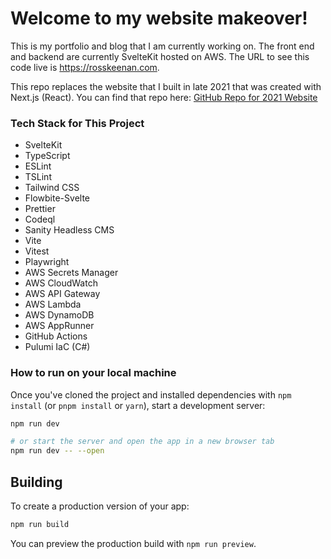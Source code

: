 # Welcome to my website makeover!

This is my portfolio and blog that I am currently working on. The front end and backend are currently SvelteKit hosted on AWS. The URL to see this code live is https://rosskeenan.com.

This repo replaces the website that I built in late 2021 that was created with Next.js (React). You can find that repo here: [GitHub Repo for 2021 Website](https://github.com/r-keenan/my-personal-website)

### Tech Stack for This Project

- SvelteKit
- TypeScript
- ESLint
- TSLint
- Tailwind CSS
- Flowbite-Svelte
- Prettier
- Codeql
- Sanity Headless CMS
- Vite
- Vitest
- Playwright
- AWS Secrets Manager
- AWS CloudWatch
- AWS API Gateway
- AWS Lambda
- AWS DynamoDB
- AWS AppRunner
- GitHub Actions
- Pulumi IaC (C#)

### How to run on your local machine

Once you've cloned the project and installed dependencies with `npm install` (or `pnpm install` or `yarn`), start a development server:

```bash
npm run dev

# or start the server and open the app in a new browser tab
npm run dev -- --open
```

## Building

To create a production version of your app:

```bash
npm run build
```

You can preview the production build with `npm run preview`.
